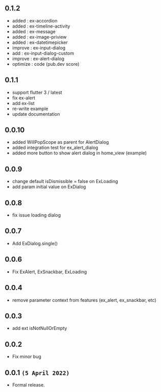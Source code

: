 ## 0.1.2
* added     : ex-accordion
* added     : ex-timeline-activity
* added     : ex-message
* added     : ex-image-priview
* added     : ex-datetimepicker
* improve   : ex-input-dialog
* add       : ex-input-dialog-custom
* improve   : ex-alert-dialog
* optimize  : code (pub.dev score)


## 0.1.1
* support flutter 3 / latest
* fix ex-alert
* add ex-list
* re-write example
* update documentation
## 0.0.10
* added WillPopScope as parent for AlertDialog
* added integration test for ex_alert_dialog
* added more button to show alert dialog in home_view (example)

## 0.0.9
* change default isDismissible = false on ExLoading
* add param initial value on ExDialog

## 0.0.8
* fix issue loading dialog

## 0.0.7
* Add ExDialog.single()


## 0.0.6
* Fix ExAlert, ExSnackbar, ExLoading


## 0.0.4
* remove parameter context from features (ex_alert, ex_snackbar, etc)

## 0.0.3
* add ext isNotNullOrEmpty

## 0.0.2
* Fix minor bug

## 0.0.1 `(5 April 2022)`
* Formal release.
